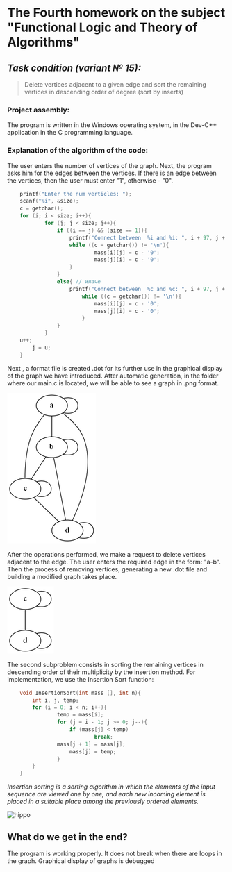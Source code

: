 # The Fourth homework on the subject "Functional Logic and Theory of Algorithms"
## *Task condition (variant № 15):*
> Delete vertices adjacent to a given edge and 
> sort the remaining vertices in descending order of degree (sort by inserts)

### Project assembly:
The program is written in the Windows operating system, in the Dev-C++ application in the C programming language.


### Explanation of the algorithm of the code:

The user enters the number of vertices of the graph. 
Next, the program asks him for the edges between the vertices. 
If there is an edge between the vertices, then the user must enter "1", otherwise - "0".

```c
	printf("Enter the num verticles: ");
	scanf("%i", &size); 
	c = getchar();
	for (i; i < size; i++){ 
      		for (j; j < size; j++){ 
       			if ((i == j) && (size == 1)){ 
          			printf("Connect between  %i and %i: ", i + 97, j + 97); 
          			while ((c = getchar()) != '\n'){ 
               				mass[i][j] = c - '0'; 
               				mass[j][i] = c - '0'; 
          			}
        		}
        		else{ // иначе
           			printf("Connect between  %c and %c: ", i + 97, j + 97); 
            			while ((c = getchar()) != '\n'){ 
            				mass[i][j] = c - '0'; 
                			mass[j][i] = c - '0';
            			}
        		}
      		}
	u++; 
      	j = u; 
	}  
```

Next , a format file is created .dot for its further use in the graphical display of the graph we have introduced. 
After automatic generation, in the folder where our main.c is located, we will be able to see a graph in .png format.

![Screenshot](graph.png)

After the operations performed, we make a request to delete vertices adjacent to the edge. 
The user enters the required edge in the form: "a-b". 
Then the process of removing vertices, generating a new .dot file and building a modified graph takes place.


![Screenshot](graph1.png)

The second subproblem consists in sorting the remaining vertices in descending order of their multiplicity by the insertion method. 
For implementation, we use the Insertion Sort function:

```c
	void InsertionSort(int mass [], int n){
		int i, j, temp;
		for (i = 0; i < n; i++){
    			temp = mass[i];
    			for (j = i - 1; j >= 0; j--){
        			if (mass[j] < temp)
            				break;
  				mass[j + 1] = mass[j];
        			mass[j] = temp;
    			}
		}
	} 
```

*Insertion sorting is a sorting algorithm in which the elements of the input sequence are viewed one by one, 
and each new incoming element is placed in a suitable place among the previously ordered elements.*

![hippo](https://tproger.ru/s3/uploads/2017/09/InsertionSort.gif)

## What do we get in the end?
The program is working properly. 
It does not break when there are loops in the graph. Graphical display of graphs is debugged